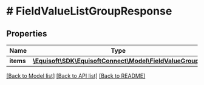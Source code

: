 # # FieldValueListGroupResponse

## Properties

Name | Type | Description | Notes
------------ | ------------- | ------------- | -------------
**items** | [**\Equisoft\SDK\EquisoftConnect\Model\FieldValueGroup[]**](FieldValueGroup.md) |  |

[[Back to Model list]](../../README.md#models) [[Back to API list]](../../README.md#endpoints) [[Back to README]](../../README.md)
